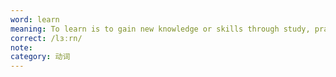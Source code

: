 ```yaml
---
word: learn
meaning: To learn is to gain new knowledge or skills through study, practice or experience. You probably learn something every day.
correct: /lɜːrn/
note:
category: 动词
---
```

